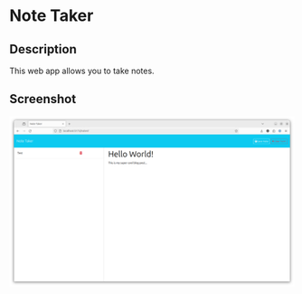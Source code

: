# Note Taker

## Description

This web app allows you to take notes.

## Screenshot

![image](https://raw.githubusercontent.com/colepatters/uofm-fsw-challenge-11/main/page-screenshot.png)
